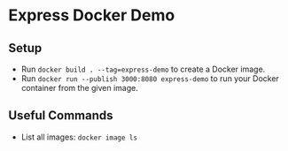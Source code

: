 # Express Docker Demo

## Setup

* Run `docker build . --tag=express-demo` to create a Docker image.
* Run `docker run --publish 3000:8080 express-demo` to run your Docker container from the given image.

## Useful Commands

* List all images: `docker image ls`
